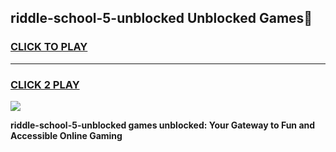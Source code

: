 
## riddle-school-5-unblocked Unblocked Games👋
<h3>
<a href="https://news.freeplayer.one?title=riddle-school-5-unblocked&ref=16F">CLICK TO PLAY</a></h3>
<hr>

<h3>
<a href="https://news.freeplayer.one?title=riddle-school-5-unblocked&ref=16F">CLICK 2 PLAY</a>
  
</h3>

<a href="https://news.freeplayer.one?title=riddle-school-5-unblocked&ref=16F/"><img src="https://clearcache.store/games.png"></a>


**riddle-school-5-unblocked games unblocked: Your Gateway to Fun and Accessible Online Gaming**
